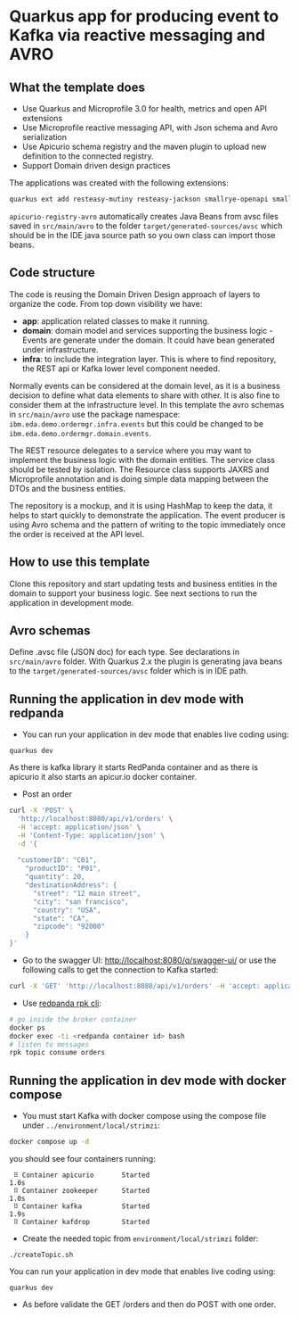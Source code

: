 # Quarkus app for producing event to Kafka via reactive messaging and AVRO

## What the template does

* Use Quarkus and Microprofile 3.0 for health, metrics and open API extensions
* Use Microprofile reactive messaging API, with Json schema and Avro serialization
* Use Apicurio schema registry and the maven plugin to upload new definition to the connected registry.
* Support Domain driven design practices

The applications was created with the following extensions:

```sh
quarkus ext add resteasy-mutiny resteasy-jackson smallrye-openapi smallrye-health openshift reactive-messaging-kafka apicurio-registry-avro
```
`apicurio-registry-avro` automatically creates Java Beans from avsc files saved in `src/main/avro` to the folder `target/generated-sources/avsc` which
should be in the IDE java source path so you own class  can import those beans.

## Code structure

The code is reusing the Domain Driven Design approach of layers to organize the code. From top down visibility we have:

* **app**: application related classes to make it running.
* **domain**: domain model and services supporting the business logic - Events are generate under the domain. It could have bean generated under infrastructure.
* **infra**: to include the integration layer. This is where to find repository, the REST api or Kafka lower level component needed.

Normally events can be considered at the domain level, as it is a business decision to 
define what data elements to share with other. It is also fine to consider them at the 
infrastructure level. In this template the avro schemas in `src/main/avro` use the package 
namespace: `ibm.eda.demo.ordermgr.infra.events` but this could be changed to 
be `ibm.eda.demo.ordermgr.domain.events`.

The REST resource delegates to a service where you may want to implement the business logic
 with the domain entities. The service class should be tested by isolation. 
The Resource class supports JAXRS and Microprofile annotation and is doing simple data mapping between the DTOs and the business entities.

The repository is a mockup, and it is using HashMap to keep the data, it helps to start 
quickly to demonstrate the application. The event producer is using Avro schema and 
the pattern of writing to the topic immediately once the order is received at the API level.

## How to use this template

Clone this repository and start updating tests and business entities in the domain to support
your business logic. See next sections to run the application in development mode.

## Avro schemas

Define .avsc file (JSON doc) for each type. See declarations in `src/main/avro` folder. With Quarkus 2.x the
plugin is generating java beans to the `target/generated-sources/avsc` folder which is in IDE path.

## Running the application in dev mode with redpanda

* You can run your application in dev mode that enables live coding using:

```shell script
quarkus dev
```
As there is kafka library it starts RedPanda container and as there is apicurio it also starts an apicur.io docker container.

* Post an order 

```sh
curl -X 'POST' \
  'http://localhost:8080/api/v1/orders' \
  -H 'accept: application/json' \
  -H 'Content-Type: application/json' \
  -d '{
 
  "customerID": "C01",
    "productID": "P01",
    "quantity": 20,
    "destinationAddress": {
      "street": "12 main street",
      "city": "san francisco",
      "country": "USA",
      "state": "CA",
      "zipcode": "92000"
    }
}'
```


* Go to the swagger UI: [http://localhost:8080/q/swagger-ui/](http://localhost:8080/q/swagger-ui/) or use
the following calls to get the connection to Kafka started:

```sh
curl -X 'GET' 'http://localhost:8080/api/v1/orders' -H 'accept: application/json'
```

* Use [redpanda rpk cli](https://vectorized.io/docs/rpk-commands/):

```sh
# go inside the broker container
docker ps 
docker exec -ti <redpanda container id> bash
# listen to messages
rpk topic consume orders
```

## Running the application in dev mode with docker compose

* You must start Kafka with docker compose using the compose file under `../environment/local/strimzi`:

```sh
docker compose up -d
```

you should see four containers running:

```
 ⠿ Container apicurio       Started                                                                                                                     1.0s
 ⠿ Container zookeeper      Started                                                                                                                     1.0s
 ⠿ Container kafka          Started                                                                                                                     1.9s
 ⠿ Container kafdrop        Started  
```

* Create the needed topic from `environment/local/strimzi` folder:

```
./createTopic.sh
```

You can run your application in dev mode that enables live coding using:

```shell script
quarkus dev
```

* As before validate the GET /orders and then do POST with one order.



